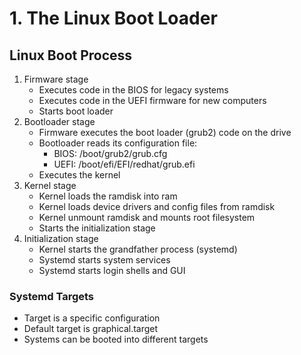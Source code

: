 # 1. The Linux Boot Loader
## Linux Boot Process
1. Firmware stage
    - Executes code in the BIOS for legacy systems
    - Executes code in the UEFI firmware for new computers
    - Starts boot loader
2. Bootloader stage
    - Firmware executes the boot loader (grub2) code on the drive
    - Bootloader reads its configuration file:
        - BIOS: /boot/grub2/grub.cfg
        - UEFI: /boot/efi/EFI/redhat/grub.efi
    - Executes the kernel
3. Kernel stage
    - Kernel loads the ramdisk into ram
    - Kernel loads device drivers and config files from ramdisk
    - Kernel unmount ramdisk and mounts root filesystem
    - Starts the initialization stage
4. Initialization stage
    - Kernel starts the grandfather process (systemd)
    - Systemd starts system services
    - Systemd starts login shells and GUI

### Systemd Targets
- Target is a specific configuration
- Default target is graphical.target
- Systems can be booted into different targets
